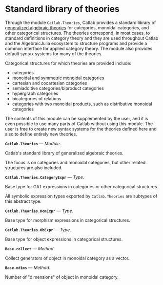 


# Standard library of theories


Through the module `Catlab.Theories`, Catlab provides a standard library of [generalized algebraic theories](https://algebraicjulia.github.io/GATlab.jl) for categories, monoidal categories, and other categorical structures. The theories correspond, in most cases, to standard definitions in category theory and they are used throughout Catlab and the AlgebraicJulia ecosystem to structure programs and provide a common interface for applied category theory. The module also provides default syntax systems for many of the theories.


Categorical structures for which theories are provided include:


  * categories
  * monoidal and symmetric monoidal categories
  * cartesian and cocartesian categories
  * semiadditive categories/biproduct categories
  * hypergraph categories
  * bicategories of relations
  * categories with two monoidal products, such as distributive monoidal categories


The contents of this module can be supplemented by the user, and it is even possible to use many parts of Catlab without using this module. The user is free to create new syntax systems for the theories defined here and also to define entirely new theories.

**`Catlab.Theories`** &mdash; *Module*.



Catlab's standard library of generalized algebraic theories.

The focus is on categories and monoidal categories, but other related structures are also included.

**`Catlab.Theories.CategoryExpr`** &mdash; *Type*.



Base type for GAT expressions in categories or other categorical structures.

All symbolic expression types exported by `Catlab.Theories` are subtypes of this abstract type.

**`Catlab.Theories.HomExpr`** &mdash; *Type*.



Base type for morphism expressions in categorical structures.

**`Catlab.Theories.ObExpr`** &mdash; *Type*.



Base type for object expressions in categorical structures.

**`Base.collect`** &mdash; *Method*.



Collect generators of object in monoidal category as a vector.

**`Base.ndims`** &mdash; *Method*.



Number of "dimensions" of object in monoidal category.

